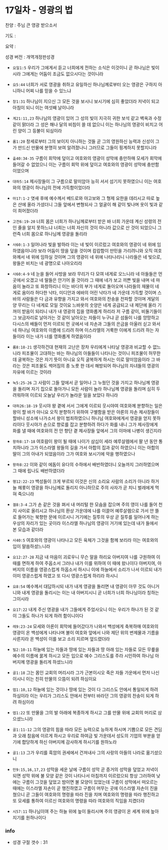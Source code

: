 # 17일차 - 영광의 법

찬양 : 주님 큰 영광 받으소서

기도 : 

요약 : 

성경 버전 : 개역개정판성경

- `요일1:5` 우리가 그에게서 듣고 너희에게 전하는 소식은 이것이니 곧 하나님은 빛이시라 그에게는 어둠이 조금도 없으시다는 것이니라

- `요5:44` 너희가 서로 영광을 취하고 유일하신 하나님께로부터 오는 영광은 구하지 아니하니 어찌 나를 믿을 수 있느냐

- `창1:31` 하나님이 지으신 그 모든 것을 보시니 보시기에 심히 좋았더라 저녁이 되고 아침이 되니 이는 여섯째 날이니라

- `계21:11,23` 하나님의 영광이 있어 그 성의 빛이 지극히 귀한 보석 같고 벽옥과 수정 같이 맑더라 그 성은 해나 달의 비침이 쓸 데 없으니 이는 하나님의 영광이 비치고 어린 양이 그 등불이 되심이라

- `롬1:20` 창세로부터 그의 보이지 아니하는 것들 곧 그의 영원하신 능력과 신성이 그가 만드신 만물에 분명히 보여 알려졌나니 그러므로 그들이 핑계하지 못할지니라

- `출40:34-35` 구름이 회막에 덮이고 여호와의 영광이 성막에 충만하매  모세가 회막에 들어갈 수 없었으니 이는 구름이 회막 위에 덮이고 여호와의 영광이 성막에 충만함이었으며 

- `대하5:14` 제사장들이 그 구름으로 말미암아 능히 서서 섬기지 못하였으니 이는 여호와의 영광이 하나님의 전에 가득함이었더라

- `마17:1-2` 엿새 후에 예수께서 베드로와 야고보와 그 형제 요한을 데리시고 따로 높은 산에 올라 가셨더니  그들 앞에서 변형되사 그 얼굴이 해 같이 빛나며 옷이 빛과 같이 희어졌더라

- `고전6:19-20` 너희 몸은 너희가 하나님께로부터 받은 바 너희 가운데 계신 성령의 전인 줄을 알지 못하느냐 너희는 너희 자신의 것이 아니라 값으로 산 것이 되었으니 그런즉 너희 몸으로 하나님께 영광을 돌리라

- `사60:1-3` 일어나라 빛을 발하라 이는 네 빛이 이르렀고 여호와의 영광이 네 위에 임하였음이니라 보라 어둠이 땅을 덮을 것이며 캄캄함이 만민을 가리려니와 오직 여호와께서 네 위에 임하실 것이며 그의 영광이 네 위에 나타나리니 나라들은 네 빛으로, 왕들은 비치는 네 광명으로 나아오리라

- `사60:4-9` 네 눈을 들어 사방을 보라 무리가 다 모여 네게로 오느니라 네 아들들은 먼 곳에서 오겠고 네 딸들은 안기어 올 것이라 그 때에 네가 보고 끼쁜 빛을 내며 네 마음이 놀라고 또 화창하리니 이는 바다의 부가 네게로 돌아오며 나라들의 재물이 네게로 옴이라 허다한 낙타, 미디안과 에바의 어린 낙타가 네 가운데 가득할 것이며 스바의 사람들은 다 금과 유향을 가지고 와서 여호와의 찬송을 전파할 것이며 게달의 양 무리는 다 네게로 모일 것이요 느바욧의 숫양은 네게 공급되고 내 제단에 올라 기꺼이 받음이 되리니 내가 내 영광의 집을 영화롭게 하리라 저 구름 같이, 비둘기들이 그 보금자리로 날아가는 것 같이 날아오는 자들이 누구냐 곧 섬들이 나를 앙망하고 다시스의 배들이 먼저 이르되 먼 곳에서 네 자손과 그들의 은금을 아울러 싣고 와서 네 하나님  여호와의 이름에 드리려 하며 이스라엘의 거룩한 이에게 드리려 하는 자들이라 이는 내가 너를 영화롭게 하였음이라

- `롬8:18-21` 생각하건대 현재의 고난은 장차 우리에게 나타날 영광과 비교할 수 없느니라 피조물이 고대하는 바는 하나님의 아들들이 나타나는 것이니 피조물이 허무한 데 굴복하는 것은 자기 뜻이 아니요 오직 굴복하게 하시는 이로 말미암음이라 그 바라는 것은 피조물도 썩어짐의 종 노릇 한 데서 해방되어 하나님의 자녀들의 영광의 자유에 이르는 것이라

- `눅5:25-26` 그 사람이 그들 앞에서 곧 일어나 그 누웠던 것을 가지고 하나님께 영광을 돌리며 자기 집으로 돌아가니 모든 사람이 놀라 하나님께 영광을 돌리며 심히 두려워하여 이르되 오늘날 우리가 놀라운 일을 보았다 하니라

- `대하26:18-19` 웃시야 왕 곁에 서서 그에게 이르되 웃시야여 여호와께 분향하는 일은 왕이 할 바가 아니요 오직 분향하기 위하여 구별함을 받은 아론의 자손 제사장들이 할바니 성소에 나가소서 왕이 범죄하였으니 하나님 여호와에게서 영광을 얻지 못하리이다  웃시야가 손으로 향로를 잡고 분향하려 하다가 화를 내니 그가 제사장에게 화를 낼 때에 여호와의 전 안 향단 곁 제사장들 앞에서 그의 이마에 나병이 생긴지라 

- `왕하8:17-18` 여호람이 왕이 될 때에 나이가 삼십이 세라 예루살렘에서 팔 년 동안 통치하니라  그가 이스라엘 왕들의 길을 가서 아합의 집과 같이 하였으니 이는 아합의 딸이 그의 아내가 되었음이라 그가 여호와 보시기에 악을 행하였으나 

- `왕하8:22` 이와 같이 에돔이 유다의 수하에서 배반하였더니 오늘까지 그러하였으며 그 때에 립나도 배반하였더라 

- `행12:22-23` 백성들이 크게 부르되 이것은 신의 소리요 사람의 소리가 아니라 하거늘 헤롯이 영광을 하나님께로 돌리지 아니하므로 주의 사자가 곧 치니 벌레에게 먹혀 죽으니라

- `겔8:3-4` 그가 손 같은 것을 펴서 내 머리털 한 모숨을 잡으며 주의 영이 나를 들어 천지 사이로 올리시고 하나님의 환상 가운데에 나를 이끌어 예루살렘으로 가서 안 뜰로 들어가는 북향한 문에 이르시니 거기에는 질투의 우상 곧 질투를 일어나게 하는 우상의 자리가 있는 곳이라  이스라엘 하나님의 영광이 거기에 있는데 내가 들에서 본 모습과 같더라 

- `사40:5` 여호와의 영광이 나타나고 모든 육체가 그것을 함께 보리라 이는 여호와의 입이 말씀하셨느니라

- `요12:27-28` 지금 내 마음이 괴로우니 무슨 말을 하리요 아버지여 나를 구원하여 이 때를 면하게 하여 주옵소서 그러나 내가 이를 위하여 이 때에 왔나이다 아버지여, 아버지의 이름을 영광스럽게 하옵소서 하시니 이에 하늘에서 소리가 나서 이르되 내가 이미 영광스럽게 하였고 또 다시 영광스럽게 하리라 하시니

- `요8:54` 예수께서 대답하시되 내가 내게 영광을 돌리면 내 영광이 아무 것도 아니거니와 내게 영광을 돌리시는 이는 내 아버지시니 곧 너희가 너희 하나님이라 칭하는 그이시라

- `요17:22` 내게 주신 영광을 내가 그들에게 주었사오니 이는 우리가 하나가 된 것 같이 그들도 하나가 되게 하려 함이니이다

- `레9:23-24` 모세와 아론이 회막에 들어갔다가 나와서 백성에게 축복하매 여호와의 영광이 온 백성에게 나타나며  불이 여호와 앞에서 나와 제단 위의 번제물과 기름을 사른지라 온 백성이 이를 보고 소리 지르며 엎드렸더라

- `빌2:10-11` 하늘에 있는 자들과 땅에 있는 자들과 땅 아래 있는 자들로 모든 무릎을 예수의 이름에 꿇게 하시고 모든 입으로 예수 그리스도를 주라 시인하여 하나님 아버지께 영광을 돌리게 하셨느니라

- `골1:18` 그는 몸인 교회의 머리시라 그가 근본이시오 죽은 자들 가운에서 먼저 나신 이시니 이는 친히 만물의 으뜸이 되려 하심이요 

- `엡1:10,12` 하늘에 있는 것이나 땅에 있는 것이 다 그리스도 안에서 통일되게 하려 하심이라 이는 우리가 그리스도 안에서 전부터 바라던 그의 영광의 찬송이 되게 하려 하심이라

- `엡1:22` 또 만물을 그의 발 아래에 복종하게 하시고 그를 만물 위에 교회의 머리로 삼으셨느니라

- `골1:11-12` 그의 영광의 힘을 따라 모든 능력으로 능하게 하시며 기쁨으로 모든  견딤과 오래 참음에 이르게 하시고  우리로 하여금 빛 가운데서 성도의 기업의 부분을 얻기에 합당하게 하신 아버지께 감사하게 하시기를 원하노라

- `골1:13` 그가 우리를 흑암의 권세에서 건져내사 그의 사랑의 아들의 나라로 옮기셨으니 

- `민9:15,16,17,23` 성막을 세운 날에 구름이 성막 곧 증거의 성막을 덮었고 저녁이 되면 성막 위에 불 모양 같은 것이 나타나서 아침까지 이르렀으되  항상 그러하여 낮에는 구름이 그것을 덮었고 밤이면 불 모양이 있었는데  구름이 성막에서 떠오르는 때에는 이스라엘 자손이 곧 행진하였고 구름이 머무는 곳에 이스라엘 자손이 진을 쳤으니  곧 그들이 여호와의 명령을 따라 진을 치며 여호와의 명령을 따라 행진하고 또 모세를 통하여 이르신 여호와의 명령을 따라 여호와의 직임을 지켰더라

- `시57:11` 하나님이여 주는 하늘 위에 높이 들리시며 주의 영광이 온 세계 위에 높아지기를 원하나이다

### info

- 성경 구절 갯수 : 31